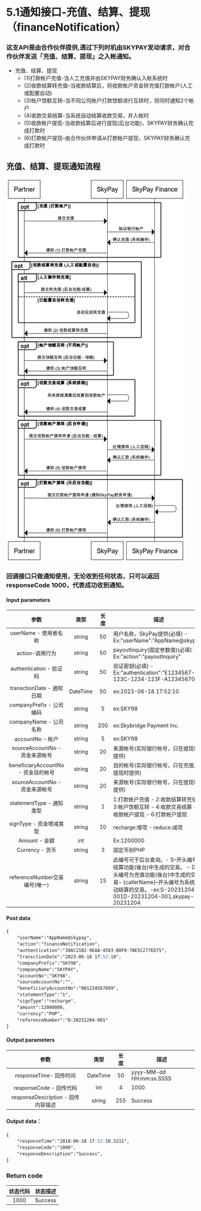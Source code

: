 # 5.1通知接口-充值、结算、提现（financeNotification）

### 这支API是由合作伙伴提供,透过下列时机由SKYPAY发动请求，对合作伙伴发送「充值、结算、提现」之入帐通知。
- 充值、结算、提现
    - (1)打款帐户充值-当人工充值并由SKYPAY财务确认入帐系统时
    - (2)收款结算转充值–当收款结算后，将收款帐户资金转充值打款帐户(人工或配置自动)
    - (3)帐户馀额互转–当不同公司帐户打款馀额进行互转时，将同时通知2个帐户
    - (4)收款交易结算-当系统自动结算收款交易，并入帐时
    - (5)收款帐户提现-当收款结算后进行提现(后台功能)，SKYPAY财务确认完成打款时
    - (6)打款帐户提现–由合作伙伴申请从打款帐户提现，SKYPAY财务确认完成打款时
## 充值、结算、提现通知流程
![](../public/充值、结算、提现.png "Shiprock")

### 回调接口只做通知使用，无论收到任何状态，只可以返回responseCode 1000，代表成功收到通知。
#### Input parameters
| 参数                        |    类型     | 长度    |描述|
| :-------------------------: | :-----------: |:-----:|--------------------------------|   
|userName - 使用者名称|string|50|用户名称，SkyPay提供(必填) - Ex:"userName":"AppName@skypay"|
|action-调用行为|string|50|payoutInquiry(固定参数值)(必填) - Ex:"action":"payoutInquiry"|
|authentication  - 验证码|string |50|验证密钥(必填) - Ex:"authentication":"E1234567-123C-1234-123F-A12345670"|
|transctionDate - 通知日期|DateTime|50|ex:2023-06-18 17:52:10|
|companyPrefix - 公司编码|string|5|ex:SKY98|
|companyName - 公司名称|string|200|ex:Skybridge Payment Inc.|
|accountNo - 帐户|string|5|ex:SKY98|
|sourceAccountNo - 资金来源帐号|string|20|来源帐号(实际银行帐号，只在提现时提供)|
|beneficiaryAccountNo - 资金目的帐号|string|20|目的帐号(实际银行帐号，只在充值及提现时提供)|
|sourceAccountNo - 资金来源帐号|string|20|来源帐号(实际银行帐号，只在提现时提供)|
|statementType - 通知类型|string|1|1:打款帐户充值 - 2:收款结算转充值 - 3:帐户馀额互转 - 4:收款交易结算 - 5:收款帐户提现 - 6:打款帐户提现|
|signType - 资金增减类型|string|10|recharge:增项 - reduce:减项|
|Amount - 金額|int||Ex:1200000|
|Currency - 货币|string|3|固定币别PHP|
|referenceNumber交易编号(唯一)|string|15|此编号可于后台查询。- S–开头编号为结算功能(後台)中生成的交易。 - D–开头编号为充值功能(後台)中生成的交易- {callerName}–开头编号为系统自动结算的交易。-ex:S-20231204-001D-20231204-001,skypay-20231204|
#### Post data
```md
{
    "userName":"AppName@skypay",
    "action":"financeNotification",
    "authentication":"30AC21B2-9EAA-4503-B0F0-7BE5C277ED75",
    "transctionDate":"2023-06-18 17:52:10",
    "companyPrefix":"SKY98",
    "companyName":"SKYPAY",
    "accountNo":"SKY98",
    "sourceAccountNo":"",
    "beneficiaryAccountNo":"001234567899",
    "statementType":"1",
    "signType":"recharge",
    "amount":12000000,
    "currency":"PHP",
    "referenceNumber":"D-20231204-001"
}
```

#### Output parameters

| 参数                        |    类型     | 长度    |描述|
| :-------------------------: | :-----------: |:-----:|--------------------------------|   
|responseTime- 回传时间|DateTime|50|yyyy-MM-dd HH:mm:ss.SSSS|
|responseCode - 回传代码|int|4|1000|
|responseDescription - 回传内容描述|string|255|Success|

#### Output data：
```md
{
    "responseTime":"2018-06-18 17:52:10.5211",
    "responseCode":"1000",
    "responseDescription":"Success",
}
```
### Return code
| 状态代码                        |   状态描述    | 
| :-------------------------: | :-----------: |
|1000 |Success|







